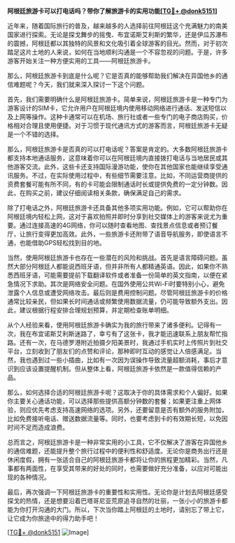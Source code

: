 **阿根廷旅游卡可以打电话吗？带你了解旅游卡的实用功能[[TG💪+ @donk5151](https://t.me/s/donk5151)]**

近年来，随着国际旅行的普及，越来越多的人选择前往阿根廷这个充满魅力的南美国家进行探索。无论是探戈舞步的摇曳、布宜诺斯艾利斯的繁华，还是伊瓜苏瀑布的震撼，阿根廷都以其独特的风景和文化吸引着全球游客的目光。然而，对于初次踏足这片土地的人来说，如何在当地顺利沟通是一个不容忽视的问题。于是，许多游客开始关注一种方便实用的工具——阿根廷旅游卡。

那么，阿根廷旅游卡到底是什么呢？它是否真的能够帮助我们解决在异国他乡的通信难题呢？今天，我们就来深入探讨一下这个问题。

首先，我们需要明确什么是阿根廷旅游卡。简单来说，阿根廷旅游卡是一种专门为游客设计的SIM卡，它允许用户在阿根廷境内使用移动网络进行通话、发送短信以及上网等操作。这种卡通常可以在机场、旅行社或者一些专门的电子商店购买，价格相对合理且使用便捷。对于习惯于现代通讯方式的游客而言，阿根廷旅游卡无疑是一个不错的选择。

那么，阿根廷旅游卡是否真的可以打电话呢？答案是肯定的。大多数阿根廷旅游卡都支持本地通话服务，这意味着你可以在阿根廷境内直接拨打电话与当地居民或其他游客交流。此外，这些卡还支持国际漫游功能，使你在其他国家也能继续享受通讯服务。不过，在实际使用过程中，有些细节需要注意。比如，不同运营商提供的资费套餐可能有所不同，有的卡可能会限制通话时长或提供免费的一定分钟数。因此，在购买之前，建议仔细阅读相关条款，确保满足自己的需求。

除了打电话之外，阿根廷旅游卡还具备其他多项实用功能。例如，它可以帮助你在阿根廷境内轻松上网，这对于喜欢拍照并即时分享到社交媒体上的游客来说尤为重要。通过连接高速的4G网络，你可以随时查看地图、查找景点信息或者预订餐厅，让旅行变得更加高效。此外，一些旅游卡还附带了语音导航服务，即使语言不通，也能借助GPS轻松找到目的地。

当然，使用阿根廷旅游卡也存在一些潜在的风险和挑战。首先是语言障碍问题。虽然大部分阿根廷人都能说西班牙语，但并非所有人都精通英语。因此，如果你不熟悉西班牙语，可能需要提前下载翻译软件或者准备一份简单的英文指南，以便在紧急情况下求助。其次是网络安全问题。在国外使用公共Wi-Fi时要特别小心，避免泄露个人信息或遭受网络攻击。最后则是费用控制问题。尽管阿根廷旅游卡的价格通常比较亲民，但如果长时间通话或频繁使用数据流量，仍可能导致额外支出。因此，建议根据行程安排合理规划预算，并定期检查账单明细。

从个人经验来看，使用阿根廷旅游卡确实为我的旅行带来了诸多便利。记得有一次，我在布宜诺斯艾利斯迷路了，幸亏有了这张卡，我才能迅速联系上朋友帮忙指路。还有一次，在马德罗港附近拍摄夕阳美景时，我通过手机实时上传照片到社交平台，立刻收到了朋友们的点赞和评论，那种即时互动的感觉让人倍感满足。当然，我也遇到过一些小插曲，比如有一次因为误操作导致流量超额消耗，事后才意识到应该设置提醒机制。但从整体上看，阿根廷旅游卡依然是一款值得信赖的产品。

那么，如何选择合适的阿根廷旅游卡呢？这取决于你的具体需求和个人偏好。如果你主要关心通话功能，可以选择那些提供高额分钟数的套餐；如果更注重上网体验，则应优先考虑支持高速网络的选项。另外，还要留意是否有额外的服务附加，比如免费接听电话、赠送数据流量等。同时，也要考虑到卡的有效期长短，以免因时间不足而造成浪费。

总而言之，阿根廷旅游卡是一种非常实用的小工具，它不仅解决了游客在异国他乡的通信难题，还能提升整个旅行过程中的便利性和舒适度。无论你是商务出行还是休闲度假，拥有一张适合自己的阿根廷旅游卡都将让你的旅程更加精彩。当然，凡事都有两面性，在享受其带来的好处的同时，也需要做好充分准备，以应对可能出现的各种情况。

最后，再次强调一下阿根廷旅游卡的重要性和实用性。无论你是计划去阿根廷感受探戈的热情，还是想要沿着巴塔哥尼亚荒原追寻自然的壮丽，一张小小的旅游卡都能为你打开沟通的大门。所以，下次当你踏上阿根廷的土地时，请别忘了带上它，让它成为你旅途中的得力助手吧！

[[TG💪+ @donk5151](https://t.me/s/donk5151) ![Image](https://i.postimg.cc/rwNCRYN7/Snipaste-2025-04-30-17-27-05.png)]